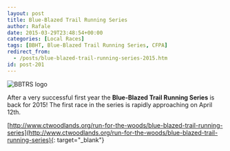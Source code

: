```yaml
---
layout: post
title: Blue-Blazed Trail Running Series
author: Rafale
date: 2015-03-29T23:48:54+00:00
categories: [Local Races]
tags: [BBHT, Blue-Blazed Trail Running Series, CFPA]
redirect_from:
  - /posts/blue-blazed-trail-running-series-2015.htm
id: post-201
---
```


![BBTRS logo](https://www.ctwoodlands.org/sites/default/files//styles/article_lead_image/public/Blue-Blazed%20Trail%20Running%20Series%20Logo%20website.jpg)

After a very successful first year the **Blue-Blazed Trail Running Series** is back for 2015! The first race in the series is rapidly approaching on April 12th.

[http://www.ctwoodlands.org/run-for-the-woods/blue-blazed-trail-running-series](http://www.ctwoodlands.org/run-for-the-woods/blue-blazed-trail-running-series){: target="_blank"}
